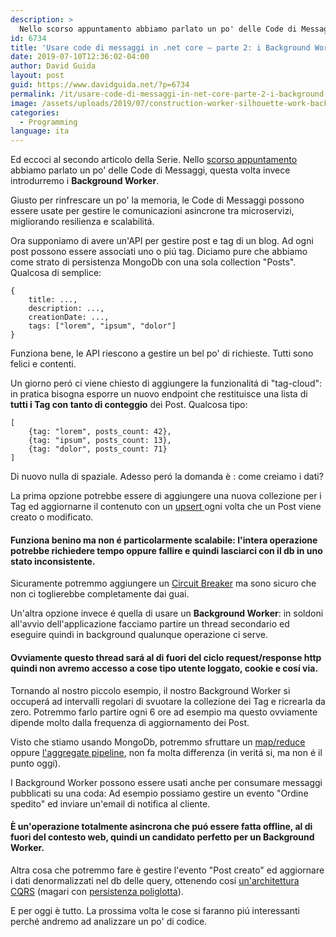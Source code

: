 ```yaml
---
description: >
  Nello scorso appuntamento abbiamo parlato un po' delle Code di Messaggi, questa volta invece introdurremo i Background Worker.
id: 6734
title: 'Usare code di messaggi in .net core – parte 2: i Background Worker'
date: 2019-07-10T12:36:02-04:00
author: David Guida
layout: post
guid: https://www.davidguida.net/?p=6734
permalink: /it/usare-code-di-messaggi-in-net-core-parte-2-i-background-worker/
image: /assets/uploads/2019/07/construction-worker-silhouette-work-background_43605-1096.jpg
categories:
  - Programming
language: ita
---
```

Ed eccoci al secondo articolo della Serie. Nello <a rel="noreferrer noopener" aria-label="scorso appuntamento (opens in a new tab)" href="https://www.davidguida.net/it/usare-code-di-messaggi-in-net-core-parte-1-le-code/" target="_blank">scorso appuntamento</a> abbiamo parlato un po' delle Code di Messaggi, questa volta invece introdurremo i **Background Worker**.

Giusto per rinfrescare un po' la memoria, le Code di Messaggi possono essere usate per gestire le comunicazioni asincrone tra microservizi, migliorando resilienza e scalabilitá.

Ora supponiamo di avere un'API per gestire post e tag di un blog. Ad ogni post possono essere associati uno o piú tag. Diciamo pure che abbiamo come strato di persistenza MongoDb con una sola collection "Posts". Qualcosa di semplice:

<pre class="wp-block-code"><code>{
    title: ...,
    description: ...,
    creationDate: ...,
    tags: ["lorem", "ipsum", "dolor"]
}</code></pre>

Funziona bene, le API riescono a gestire un bel po' di richieste. Tutti sono felici e contenti.

Un giorno peró ci viene chiesto di aggiungere la funzionalitá di "tag-cloud": in pratica bisogna esporre un nuovo endpoint che restituisce una lista di **tutti i Tag con tanto di conteggio** dei Post. Qualcosa tipo:

<pre class="wp-block-code"><code>[
    {tag: "lorem", posts_count: 42},
    {tag: "ipsum", posts_count: 13},
    {tag: "dolor", posts_count: 71}
]</code></pre>

Di nuovo nulla di spaziale. Adesso peró la domanda è : come creiamo i dati?

La prima opzione potrebbe essere di aggiungere una nuova collezione per i Tag ed aggiornarne il contenuto con un <a rel="noreferrer noopener" aria-label="upsert  (opens in a new tab)" href="https://docs.mongodb.com/manual/reference/glossary/#term-upsert" target="_blank">upsert </a>ogni volta che un Post viene creato o modificato. 

#### Funziona benino ma non é particolarmente scalabile: l'intera operazione potrebbe richiedere tempo oppure fallire e quindi lasciarci con il db in uno stato inconsistente.

Sicuramente potremmo aggiungere un <a rel="noreferrer noopener" aria-label="Circuit Breaker (opens in a new tab)" href="https://martinfowler.com/bliki/CircuitBreaker.html" target="_blank">Circuit Breaker</a> ma sono sicuro che non ci toglierebbe completamente dai guai.

Un'altra opzione invece é quella di usare un **Background Worker**: in soldoni all'avvio dell'applicazione facciamo partire un thread secondario ed eseguire quindi in background qualunque operazione ci serve.

#### Ovviamente questo thread sará al di fuori del ciclo request/response http quindi non avremo accesso a cose tipo utente loggato, cookie e cosí via.

Tornando al nostro piccolo esempio, il nostro Background Worker si occuperá ad intervalli regolari di svuotare la collezione dei Tag e ricrearla da zero. Potremmo farlo partire ogni 6 ore ad esempio ma questo ovviamente dipende molto dalla frequenza di aggiornamento dei Post. 

Visto che stiamo usando MongoDb, potremmo sfruttare un <a rel="noreferrer noopener" aria-label="map/reduce  (opens in a new tab)" href="https://docs.mongodb.com/manual/core/map-reduce/" target="_blank">map/reduce </a>oppure <a rel="noreferrer noopener" aria-label="l'aggregate pipeline (opens in a new tab)" href="https://docs.mongodb.com/manual/aggregation/" target="_blank">l'aggregate pipeline</a>, non fa molta differenza (in veritá si, ma non é il punto oggi).

I Background Worker possono essere usati anche per consumare messaggi pubblicati su una coda: Ad esempio possiamo gestire un evento "Ordine spedito" ed inviare un'email di notifica al cliente. 

#### È un'operazione totalmente asincrona che puó essere fatta offline, al di fuori del contesto web, quindi un candidato perfetto per un Background Worker.

Altra cosa che potremmo fare è gestire l'evento "Post creato" ed aggiornare i dati denormalizzati nel db delle query, ottenendo cosí <a rel="noreferrer noopener" aria-label="un'architettura CQRS (opens in a new tab)" href="https://martinfowler.com/bliki/CQRS.html" target="_blank">un'architettura CQRS</a> (magari con <a href="https://martinfowler.com/bliki/PolyglotPersistence.html" target="_blank" rel="noreferrer noopener" aria-label="persistenza poliglotta (opens in a new tab)">persistenza poliglotta</a>).

E per oggi è tutto. La prossima volta le cose si faranno piú interessanti perché andremo ad analizzare un po' di codice.

<div class="post-details-footer-widgets">
</div>